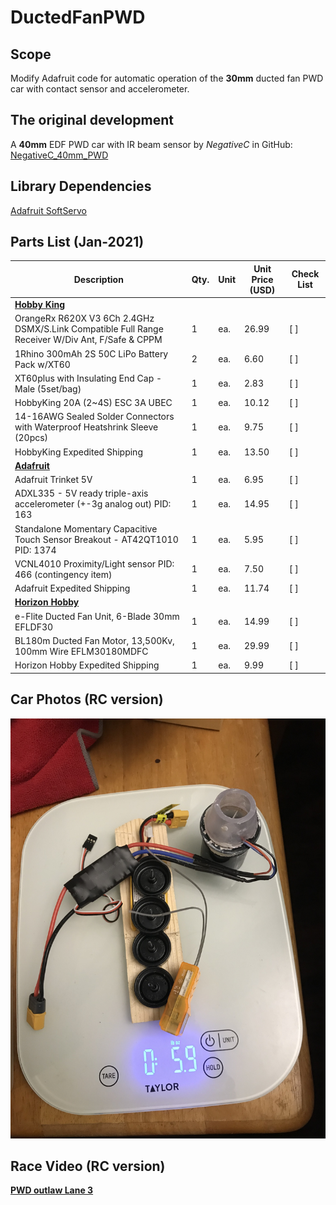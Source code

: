 # DuctedFanPWD

## Scope
Modify Adafruit code for automatic operation of the **30mm** ducted fan PWD car with contact sensor and accelerometer.

## The original development 
A **40mm** EDF PWD car with IR beam sensor by *NegativeC* in GitHub:
[NegativeC_40mm_PWD](http://bit.ly/3sU7J5x)

## Library Dependencies
[Adafruit SoftServo](http://bit.ly/3iGUG2m)

## Parts List (Jan-2021)

**Description**|**Qty.**|**Unit**|**Unit Price (USD)**| **Check List**
-------------------------------------------------------------------------------------------------------|---|------|------|----
[**Hobby King**](https://hobbyking.com/en_us)| | | |
OrangeRx R620X V3 6Ch 2.4GHz DSMX/S.Link Compatible Full Range Receiver W/Div Ant, F/Safe & CPPM | 1|ea.|26.99|[  ]
1Rhino 300mAh 2S 50C LiPo Battery Pack w/XT60|2|ea.|6.60|[ ]
XT60plus with Insulating End Cap - Male (5set/bag)|1|ea.|2.83|[ ]
HobbyKing 20A (2~4S) ESC 3A UBEC|1|ea.|10.12|[ ]
14-16AWG Sealed Solder Connectors with Waterproof Heatshrink Sleeve (20pcs)|1|ea.|9.75|[  ]
HobbyKing Expedited Shipping|1|ea.|13.50|[ ]
[**Adafruit**](https://www.adafruit.com/)| | | |
Adafruit Trinket 5V|1|ea.|6.95|[ ]
ADXL335 - 5V ready triple-axis accelerometer (+-3g analog out) PID: 163|1|ea.|14.95|[  ]
Standalone Momentary Capacitive Touch Sensor Breakout - AT42QT1010 PID: 1374|1|ea.|5.95|[  ]
VCNL4010 Proximity/Light sensor PID: 466 (contingency item)|1|ea.|7.50|[  ]
Adafruit Expedited Shipping|1|ea.|11.74|[ ]
[**Horizon Hobby**](https://www.horizonhobby.com/)| | | |
e-Flite Ducted Fan Unit, 6-Blade 30mm EFLDF30|1|ea.|14.99|[  ]
BL180m Ducted Fan Motor, 13,500Kv, 100mm Wire EFLM30180MDFC|1|ea.|29.99|[  ]
Horizon Hobby Expedited Shipping|1|ea.|9.99|[  ]

## Car Photos (RC version)
![RC Parts](Photos/File_000.jpeg?raw=true "RC Parts")

## Race Video (RC version)
[**PWD outlaw Lane 3**](https://youtu.be/PbGYy1cfhlE)




